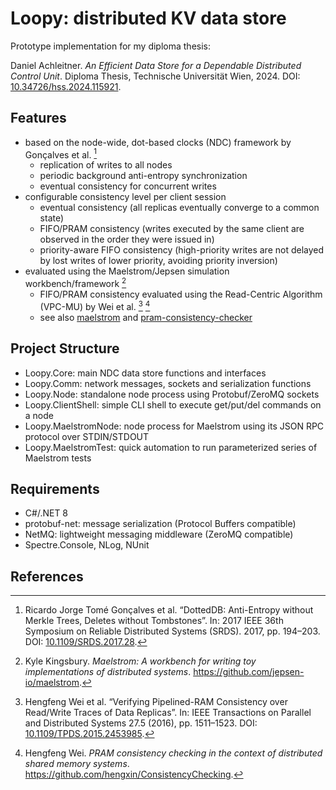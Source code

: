 Loopy: distributed KV data store
================================

Prototype implementation for my diploma thesis:

Daniel Achleitner. *An Efficient Data Store for a Dependable Distributed Control Unit*. Diploma Thesis, Technische Universität Wien, 2024. DOI: [10.34726/hss.2024.115921](https://doi.org/10.34726/hss.2024.115921).

Features
--------

- based on the node-wide, dot-based clocks (NDC) framework by Gonçalves et al. [^1]
  - replication of writes to all nodes
  - periodic background anti-entropy synchronization
  - eventual consistency for concurrent writes
- configurable consistency level per client session
  - eventual consistency (all replicas eventually converge to a common state)
  - FIFO/PRAM consistency (writes executed by the same client are observed in the order they were issued in)
  - priority-aware FIFO consistency (high-priority writes are not delayed by lost writes of lower priority, avoiding priority inversion)
- evaluated using the Maelstrom/Jepsen simulation workbench/framework [^2]
  - FIFO/PRAM consistency evaluated using the Read-Centric Algorithm (VPC-MU) by Wei et al. [^3] [^4]
  - see also [maelstrom](https://github.com/IdealChain/maelstrom) and [pram-consistency-checker](https://github.com/IdealChain/pram-consistency-checker)

Project Structure
-----------------

- Loopy.Core: main NDC data store functions and interfaces
- Loopy.Comm: network messages, sockets and serialization functions
- Loopy.Node: standalone node process using Protobuf/ZeroMQ sockets
- Loopy.ClientShell: simple CLI shell to execute get/put/del commands on a node
- Loopy.MaelstromNode: node process for Maelstrom using its JSON RPC protocol over STDIN/STDOUT
- Loopy.MaelstromTest: quick automation to run parameterized series of Maelstrom tests

Requirements
------------

- C#/.NET 8
- protobuf-net: message serialization (Protocol Buffers compatible)
- NetMQ: lightweight messaging middleware (ZeroMQ compatible)
- Spectre.Console, NLog, NUnit


References
----------

[^1]: Ricardo Jorge Tomé Gonçalves et al. “DottedDB: Anti-Entropy without Merkle Trees, Deletes without Tombstones”. In: 2017 IEEE 36th Symposium on Reliable Distributed Systems (SRDS). 2017, pp. 194–203. DOI: [10.1109/SRDS.2017.28](https://doi.org/10.1109/SRDS.2017.28).

[^2]: Kyle Kingsbury. *Maelstrom: A workbench for writing toy implementations of distributed systems*. https://github.com/jepsen-io/maelstrom.

[^3]: Hengfeng Wei et al. “Verifying Pipelined-RAM Consistency over Read/Write Traces of Data Replicas”. In: IEEE Transactions on Parallel and Distributed Systems 27.5 (2016), pp. 1511–1523. DOI: [10.1109/TPDS.2015.2453985](https://doi.org/10.1109/TPDS.2015.2453985).

[^4]: Hengfeng Wei. *PRAM consistency checking in the context of distributed shared memory systems*. https://github.com/hengxin/ConsistencyChecking.